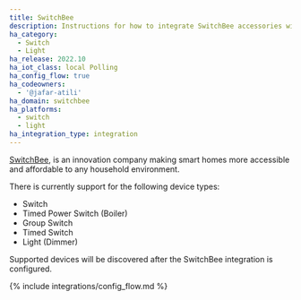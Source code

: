 ```yaml
---
title: SwitchBee
description: Instructions for how to integrate SwitchBee accessories within Home Assistant.
ha_category:
  - Switch
  - Light
ha_release: 2022.10
ha_iot_class: local Polling
ha_config_flow: true
ha_codeowners:
  - '@jafar-atili'
ha_domain: switchbee
ha_platforms:
  - switch
  - light
ha_integration_type: integration
---
```


[SwitchBee](https://www.switchbee.com), is an innovation company making smart homes more accessible and affordable to any household environment.

There is currently support for the following device types:

- Switch 
- Timed Power Switch (Boiler)
- Group Switch
- Timed Switch
- Light (Dimmer)

Supported devices will be discovered after the SwitchBee integration is configured.

{% include integrations/config_flow.md %}
